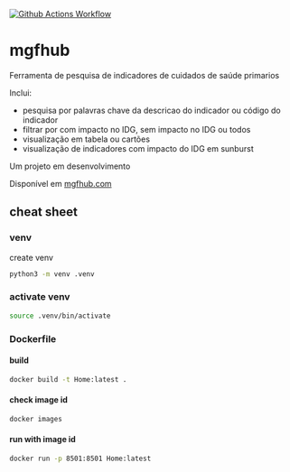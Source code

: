 [![Github Actions Workflow](https://github.com/DiogoCarapito/mgfhub/actions/workflows/main.yaml/badge.svg)](https://github.com/DiogoCarapito/mgfhub/actions/workflows/main.yaml)

# mgfhub
Ferramenta de pesquisa de indicadores de cuidados de saúde primarios 

Inclui:

- pesquisa por palavras chave da descricao do indicador ou código do indicador
- filtrar por com impacto no IDG, sem impacto no IDG ou todos
- visualização em tabela ou cartões 
- visualização de indicadores com impacto do IDG em sunburst

Um projeto em desenvolvimento

Disponível em [mgfhub.com](mgfhub.com)


## cheat sheet

### venv
create venv
```bash
python3 -m venv .venv
```

### activate venv
```bash
source .venv/bin/activate
```

### Dockerfile

#### build
```bash
docker build -t Home:latest .
````

#### check image id
```bash
docker images
````

#### run with image id
```bash
docker run -p 8501:8501 Home:latest
````


